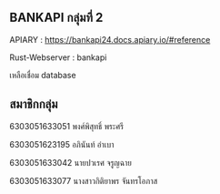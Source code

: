 
## BANKAPI กลุ่มที่ 2
APIARY : https://bankapi24.docs.apiary.io/#reference

Rust-Webserver : bankapi

เหลือเชื่อม database

## สมาชิกกลุ่ม

6303051633051 พงศ์พิสุทธิ์ พระศรี

6303051623195 อภินันท์ อำเบา

6303051633042 นายปวเรศ จรูญฉาย

6303051633077 นางสาวกิติยาพร จันทรโอภาส
